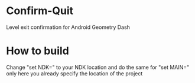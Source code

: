 # Confirm-Quit
Level exit confirmation for Android Geometry Dash

# How to build
Change "set NDK=" to your NDK location and do the same for "set MAIN=" only here you already specify the location of the project
